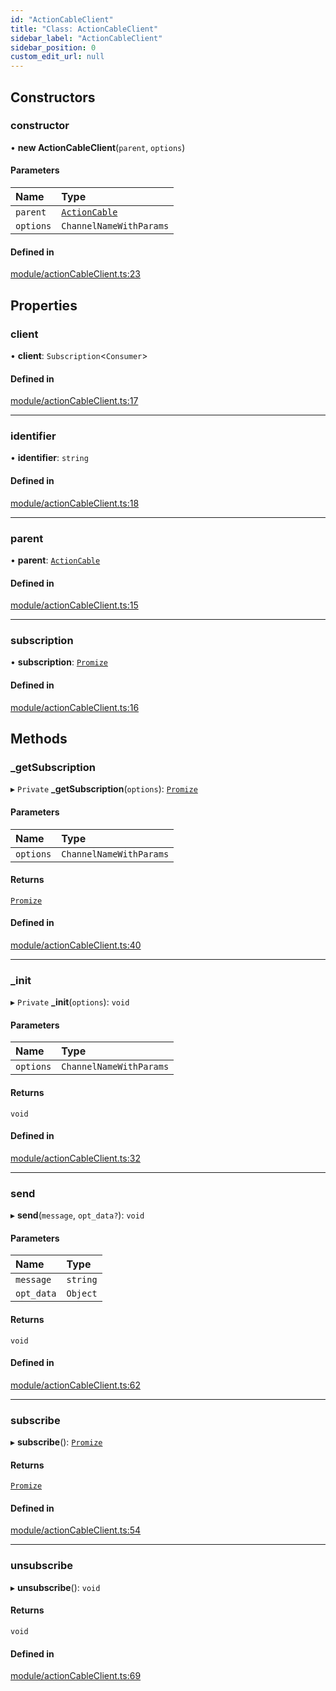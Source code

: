 ```yaml
---
id: "ActionCableClient"
title: "Class: ActionCableClient"
sidebar_label: "ActionCableClient"
sidebar_position: 0
custom_edit_url: null
---
```


## Constructors

### constructor

• **new ActionCableClient**(`parent`, `options`)

#### Parameters

| Name | Type |
| :------ | :------ |
| `parent` | [`ActionCable`](ActionCable.md) |
| `options` | `ChannelNameWithParams` |

#### Defined in

[module/actionCableClient.ts:23](https://bitbucket.org/siposdani87/sui-js/src/412afc3/src/module/actionCableClient.ts#lines-23)

## Properties

### client

• **client**: `Subscription`<`Consumer`\>

#### Defined in

[module/actionCableClient.ts:17](https://bitbucket.org/siposdani87/sui-js/src/412afc3/src/module/actionCableClient.ts#lines-17)

___

### identifier

• **identifier**: `string`

#### Defined in

[module/actionCableClient.ts:18](https://bitbucket.org/siposdani87/sui-js/src/412afc3/src/module/actionCableClient.ts#lines-18)

___

### parent

• **parent**: [`ActionCable`](ActionCable.md)

#### Defined in

[module/actionCableClient.ts:15](https://bitbucket.org/siposdani87/sui-js/src/412afc3/src/module/actionCableClient.ts#lines-15)

___

### subscription

• **subscription**: [`Promize`](Promize.md)

#### Defined in

[module/actionCableClient.ts:16](https://bitbucket.org/siposdani87/sui-js/src/412afc3/src/module/actionCableClient.ts#lines-16)

## Methods

### \_getSubscription

▸ `Private` **_getSubscription**(`options`): [`Promize`](Promize.md)

#### Parameters

| Name | Type |
| :------ | :------ |
| `options` | `ChannelNameWithParams` |

#### Returns

[`Promize`](Promize.md)

#### Defined in

[module/actionCableClient.ts:40](https://bitbucket.org/siposdani87/sui-js/src/412afc3/src/module/actionCableClient.ts#lines-40)

___

### \_init

▸ `Private` **_init**(`options`): `void`

#### Parameters

| Name | Type |
| :------ | :------ |
| `options` | `ChannelNameWithParams` |

#### Returns

`void`

#### Defined in

[module/actionCableClient.ts:32](https://bitbucket.org/siposdani87/sui-js/src/412afc3/src/module/actionCableClient.ts#lines-32)

___

### send

▸ **send**(`message`, `opt_data?`): `void`

#### Parameters

| Name | Type |
| :------ | :------ |
| `message` | `string` |
| `opt_data` | `Object` |

#### Returns

`void`

#### Defined in

[module/actionCableClient.ts:62](https://bitbucket.org/siposdani87/sui-js/src/412afc3/src/module/actionCableClient.ts#lines-62)

___

### subscribe

▸ **subscribe**(): [`Promize`](Promize.md)

#### Returns

[`Promize`](Promize.md)

#### Defined in

[module/actionCableClient.ts:54](https://bitbucket.org/siposdani87/sui-js/src/412afc3/src/module/actionCableClient.ts#lines-54)

___

### unsubscribe

▸ **unsubscribe**(): `void`

#### Returns

`void`

#### Defined in

[module/actionCableClient.ts:69](https://bitbucket.org/siposdani87/sui-js/src/412afc3/src/module/actionCableClient.ts#lines-69)
